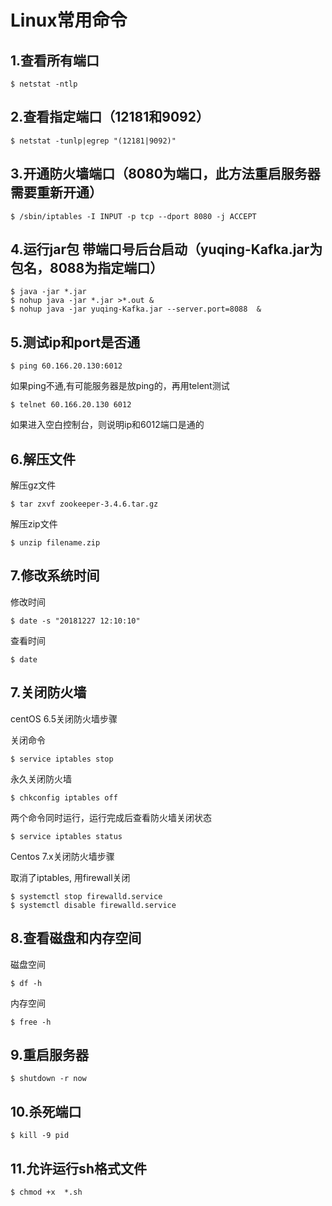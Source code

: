 # Linux常用命令
## 1.查看所有端口
```
$ netstat -ntlp
```
## 2.查看指定端口（12181和9092）
```
$ netstat -tunlp|egrep "(12181|9092)"
```
## 3.开通防火墙端口（8080为端口，此方法重启服务器需要重新开通）
```
$ /sbin/iptables -I INPUT -p tcp --dport 8080 -j ACCEPT
```
## 4.运行jar包 带端口号后台启动（yuqing-Kafka.jar为包名，8088为指定端口）
```
$ java -jar *.jar
$ nohup java -jar *.jar >*.out &
$ nohup java -jar yuqing-Kafka.jar --server.port=8088  &
```
## 5.测试ip和port是否通
```
$ ping 60.166.20.130:6012
```
如果ping不通,有可能服务器是放ping的，再用telent测试
```
$ telnet 60.166.20.130 6012
```
如果进入空白控制台，则说明ip和6012端口是通的
## 6.解压文件
解压gz文件
```
$ tar zxvf zookeeper-3.4.6.tar.gz
```
解压zip文件
```
$ unzip filename.zip
```
## 7.修改系统时间
修改时间
```
$ date -s "20181227 12:10:10"
```
查看时间
```
$ date
```
## 7.关闭防火墙
centOS 6.5关闭防火墙步骤

关闭命令
```
$ service iptables stop
```
永久关闭防火墙
```
$ chkconfig iptables off
```
两个命令同时运行，运行完成后查看防火墙关闭状态
```
$ service iptables status
```

Centos 7.x关闭防火墙步骤   

取消了iptables, 用firewall关闭
```
$ systemctl stop firewalld.service
$ systemctl disable firewalld.service
```
## 8.查看磁盘和内存空间
磁盘空间
 ```
$ df -h
 ```
内存空间
 ```
$ free -h
 ```
## 9.重启服务器
```
$ shutdown -r now
```
## 10.杀死端口
```
$ kill -9 pid
```
## 11.允许运行sh格式文件
```
$ chmod +x  *.sh
```